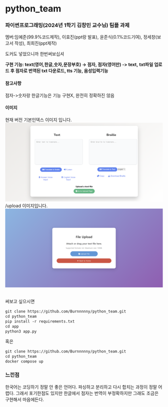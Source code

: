 # python_team

### 파이썬프로그래밍(2024년 1학기 김창민 교수님) 팀플 과제


멤버:임예준(99.9%코드제작), 이효진(ppt랑 발표), 윤준식(0.1%코드기여), 정세창(보고서 작성), 최희진(ppt제작)

도커도 넣었으니까 한번써보십셔

**구현 기능: text(영어,한글,숫자,문장부호) -> 점자, 점자(영어만) -> text,**
**txt파일 업로드 후 점자로 번역된 txt 다운로드, tts 기능, 음성입력기능** 

#### 참고사항
점자->숫자랑 한글기능은 기능 구현X, 완전히 정확하진 않음 
<br>

#### 이미지

현재 버전 기본인덱스 이미지 입니다.
![alt text](index.png)
<br>
/upload 이미지입니다.
![alt text](upload.png)

<br>
써보고 싶으시면 

```
git clone https://github.com/Burnnnnny/python_team.git
cd python_team
pip install -r requirements.txt
cd app
python3 app.py
```

혹은 
```
git clone https://github.com/Burnnnnny/python_team.git
cd python_team
docker compose up
```

### 느낀점
한국어는 코딩하기 정말 안 좋은 언어다. 파싱하고 분리하고 다시 합치는 과정이 정말 어렵다. 그래서 포기한점도 있지만 한글에서 점자는 번역이 
부정확하지만 그래도 조금은 구현해서 마음에든다. 
